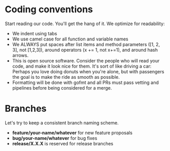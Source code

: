 # Coding conventions
Start reading our code. You'll get the hang of it. We optimize for readability:

- We indent using tabs
- We use camel case for all function and variable names
- We ALWAYS put spaces after list items and method parameters ([1, 2, 3], not [1,2,3]),
around operators (x += 1, not x+=1), and around hash arrows.
- This is open source software. Consider the people who will read your code, and make it
look nice for them. It's sort of like driving a car: Perhaps you love doing donuts when
you're alone, but with passengers the goal is to make the ride as smooth as possible.
- Formatting will be done with gofmt and all PRs must pass vetting and pipelines before
being considered for a merge.

# Branches
Let's try to keep a consistent branch naming scheme.

- **feature/your-name/whatever** for new feature proposals
- **bug/your-name/whatever** for bug fixes
- **release/X.X.X** is reserved for release branches
